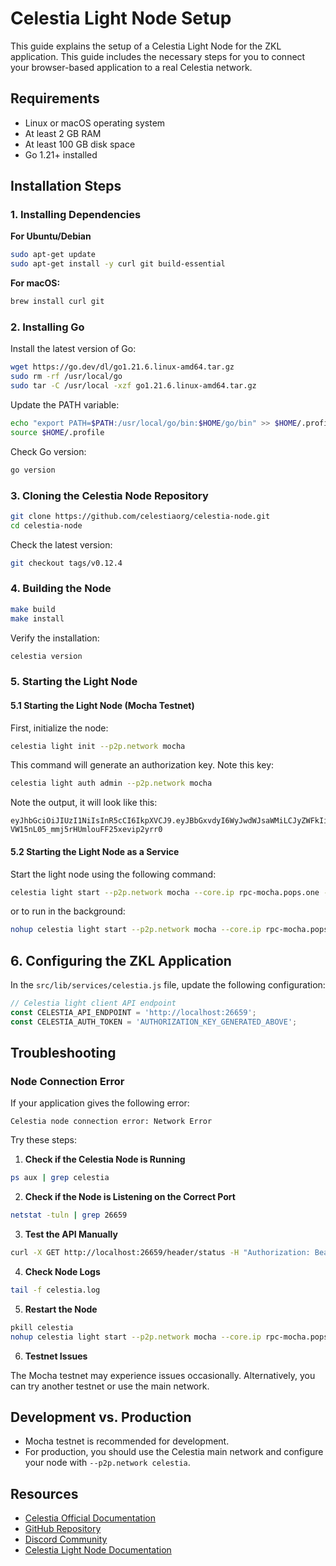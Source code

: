 # Celestia Light Node Setup

This guide explains the setup of a Celestia Light Node for the ZKL application. This guide includes the necessary steps for you to connect your browser-based application to a real Celestia network.

## Requirements

- Linux or macOS operating system
- At least 2 GB RAM
- At least 100 GB disk space
- Go 1.21+ installed

## Installation Steps

### 1. Installing Dependencies

**For Ubuntu/Debian**

```bash
sudo apt-get update
sudo apt-get install -y curl git build-essential
```

**For macOS:**

```bash
brew install curl git
```

### 2. Installing Go

Install the latest version of Go:

```bash
wget https://go.dev/dl/go1.21.6.linux-amd64.tar.gz
sudo rm -rf /usr/local/go
sudo tar -C /usr/local -xzf go1.21.6.linux-amd64.tar.gz
```

Update the PATH variable:

```bash
echo "export PATH=$PATH:/usr/local/go/bin:$HOME/go/bin" >> $HOME/.profile
source $HOME/.profile
```

Check Go version:

```bash
go version
```

### 3. Cloning the Celestia Node Repository

```bash
git clone https://github.com/celestiaorg/celestia-node.git
cd celestia-node
```

Check the latest version:

```bash
git checkout tags/v0.12.4
```

### 4. Building the Node

```bash
make build
make install
```

Verify the installation:

```bash
celestia version
```

### 5. Starting the Light Node

#### 5.1 Starting the Light Node (Mocha Testnet)

First, initialize the node:

```bash
celestia light init --p2p.network mocha
```

This command will generate an authorization key. Note this key:

```bash
celestia light auth admin --p2p.network mocha
```

Note the output, it will look like this:
```
eyJhbGciOiJIUzI1NiIsInR5cCI6IkpXVCJ9.eyJBbGxvdyI6WyJwdWJsaWMiLCJyZWFkIiwid3JpdGUiLCJhZG1pbiJdfQ.ayarlRig-VW15nL05_mmj5rHUmlouFF25xevip2yrr0
```

#### 5.2 Starting the Light Node as a Service

Start the light node using the following command:

```bash
celestia light start --p2p.network mocha --core.ip rpc-mocha.pops.one --gateway --gateway.addr 127.0.0.1 --gateway.port 26659 --rpc.addr 127.0.0.1
```

or to run in the background:

```bash
nohup celestia light start --p2p.network mocha --core.ip rpc-mocha.pops.one --gateway --gateway.addr 127.0.0.1 --gateway.port 26659 --rpc.addr 127.0.0.1 > celestia.log 2>&1 &
```

## 6. Configuring the ZKL Application

In the `src/lib/services/celestia.js` file, update the following configuration:

```javascript
// Celestia light client API endpoint
const CELESTIA_API_ENDPOINT = 'http://localhost:26659';
const CELESTIA_AUTH_TOKEN = 'AUTHORIZATION_KEY_GENERATED_ABOVE';
```

## Troubleshooting

### Node Connection Error

If your application gives the following error:

```
Celestia node connection error: Network Error
```

Try these steps:

1. **Check if the Celestia Node is Running**

```bash
ps aux | grep celestia
```

2. **Check if the Node is Listening on the Correct Port**

```bash
netstat -tuln | grep 26659
```

3. **Test the API Manually**

```bash
curl -X GET http://localhost:26659/header/status -H "Authorization: Bearer YOUR_AUTHORIZATION_KEY" -v
```

4. **Check Node Logs**

```bash
tail -f celestia.log
```

5. **Restart the Node**

```bash
pkill celestia
nohup celestia light start --p2p.network mocha --core.ip rpc-mocha.pops.one --gateway --gateway.addr 127.0.0.1 --gateway.port 26659 --rpc.addr 127.0.0.1 > celestia.log 2>&1 &
```

6. **Testnet Issues**

The Mocha testnet may experience issues occasionally. Alternatively, you can try another testnet or use the main network.

## Development vs. Production

- Mocha testnet is recommended for development.
- For production, you should use the Celestia main network and configure your node with `--p2p.network celestia`.

## Resources

- [Celestia Official Documentation](https://docs.celestia.org/)
- [GitHub Repository](https://github.com/celestiaorg/celestia-node)
- [Discord Community](https://discord.com/invite/YsnTPcSfWQ)
- [Celestia Light Node Documentation](https://docs.celestia.org/nodes/light-node) 